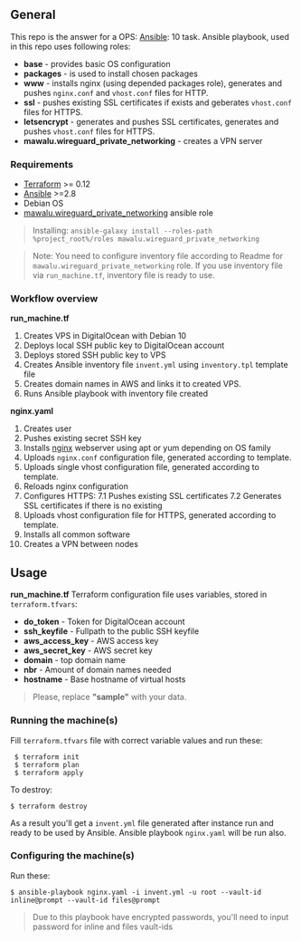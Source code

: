 ## General

This repo is the answer for a OPS: [Ansible](https://www.ansible.com/): 10 task.
Ansible playbook, used in this repo uses following roles:
* **base** - provides basic OS configuration
* **packages** - is used to install chosen packages
* **www** - installs nginx (using depended packages role), generates and pushes
``nginx.conf`` and ``vhost.conf`` files for HTTP.
* **ssl** - pushes existing SSL certificates if exists and geberates ``vhost.conf`` files 
for HTTPS.
* **letsencrypt** - generates and pushes SSL certificates, generates and pushes
``vhost.conf`` files for HTTPS.
* **mawalu.wireguard_private_networking** - creates a VPN server

### Requirements
* [Terraform](https://www.terraform.io) >= 0.12
* [Ansible](https://www.ansible.com/) >=2.8
* Debian OS
* [mawalu.wireguard_private_networking](https://galaxy.ansible.com/mawalu/wireguard_private_networking) 
ansible role
> Installing: ``ansible-galaxy install --roles-path %project_root%/roles mawalu.wireguard_private_networking``

> Note: You need to configure inventory file according to Readme for ``mawalu.wireguard_private_networking`` role.
> If you use inventory file via ``run_machine.tf``, inventory file is ready to use.

### Workflow overview

**run_machine.tf**
1. Creates VPS in DigitalOcean with Debian 10
2. Deploys local SSH public key to DigitalOcean account
3. Deploys stored SSH public key to VPS
4. Creates Ansible inventory file ``invent.yml`` using ``inventory.tpl`` template file
5. Creates domain names in AWS and links it to created VPS.
6. Runs Ansible playbook with inventory file created

**nginx.yaml**
1. Creates user
2. Pushes existing secret SSH key
3. Installs [nginx](https://nginx.org) webserver using apt or yum depending on OS family
4. Uploads ``nginx.conf`` configuration file, generated according to template.
5. Uploads single vhost configuration file, generated according to template.
6. Reloads nginx configuration
7. Configures HTTPS:
7.1 Pushes existing SSL certificates
7.2 Generates SSL certificates if there is no existing
8. Uploads vhost configuration file for  HTTPS, generated according to template.
9. Installs all common software
10. Creates a VPN between nodes

## Usage
**run_machine.tf** Terraform configuration file uses variables, stored in ``terraform.tfvars``:
* **do_token**  - Token for DigitalOcean account
* **ssh_keyfile** - Fullpath to the public SSH keyfile
* **aws_access_key** - AWS access key
* **aws_secret_key** - AWS secret key
* **domain** - top domain name
* **nbr** - Amount of domain names needed
* **hostname** - Base hostname of virtual hosts

>Please, replace **"sample"** with your data.

### Running the machine(s)

Fill ``terraform.tfvars`` file with correct variable values  and run these:
```
 $ terraform init
 $ terraform plan
 $ terraform apply
```
To destroy:

``$ terraform destroy``

As a result you'll get a ``invent.yml`` file generated after instance run and ready to be used by Ansible.  Ansible 
playbook ``nginx.yaml`` will be run also.

### Configuring the machine(s)

Run these:
```
$ ansible-playbook nginx.yaml -i invent.yml -u root --vault-id inline@prompt --vault-id files@prompt
```
> Due to this playbook have encrypted passwords, you'll need to input password for inline and files vault-ids


